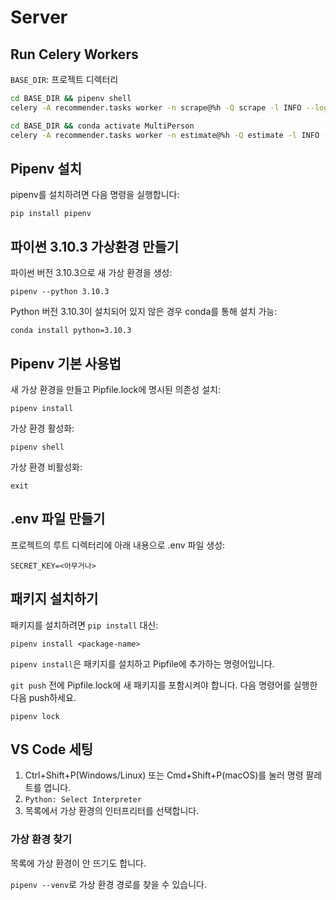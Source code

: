 # Server

## Run Celery Workers
`BASE_DIR`: 프로젝트 디렉터리

```bash
cd BASE_DIR && pipenv shell
celery -A recommender.tasks worker -n scrape@%h -Q scrape -l INFO --logfile=/home/myungjune/projects/maifit-server/scraper-worker.log
```

```bash
cd BASE_DIR && conda activate MultiPerson
celery -A recommender.tasks worker -n estimate@%h -Q estimate -l INFO --logfile=/home/myungjune/projects/maifit-server/estimate-worker.log
```

## Pipenv 설치
pipenv를 설치하려면 다음 명령을 실행합니다:

`pip install pipenv`

## 파이썬 3.10.3 가상환경 만들기
파이썬 버전 3.10.3으로 새 가상 환경을 생성: 

`pipenv --python 3.10.3`

Python 버전 3.10.3이 설치되어 있지 않은 경우 conda를 통해 설치 가능:

`conda install python=3.10.3`

## Pipenv 기본 사용법
새 가상 환경을 만들고 Pipfile.lock에 명시된 의존성 설치:

`pipenv install`

가상 환경 활성화:

`pipenv shell`

가상 환경 비활성화:

`exit`

## .env 파일 만들기
프로젝트의 루트 디렉터리에 아래 내용으로 .env 파일 생성:

```
SECRET_KEY=<아무거나>
```

## 패키지 설치하기
패키지를 설치하려면 `pip install` 대신:

`pipenv install <package-name>`

`pipenv install`은 패키지를 설치하고 Pipfile에 추가하는 명령어입니다. 

`git push` 전에 Pipfile.lock에 새 패키지를 포함시켜야 합니다. 다음 명령어를 실행한 다음 push하세요. 

`pipenv lock`

## VS Code 세팅

1. Ctrl+Shift+P(Windows/Linux) 또는 Cmd+Shift+P(macOS)를 눌러 명령 팔레트를 엽니다.
2. `Python: Select Interpreter`
3. 목록에서 가상 환경의 인터프리터를 선택합니다.

### 가상 환경 찾기
목록에 가상 환경이 안 뜨기도 합니다. 

`pipenv --venv`로 가상 환경 경로를 찾을 수 있습니다. 